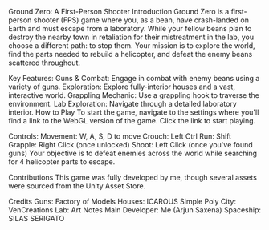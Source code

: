 Ground Zero: A First-Person Shooter
Introduction
Ground Zero is a first-person shooter (FPS) game where you, as a bean, have crash-landed on Earth and must escape from a laboratory. While your fellow beans plan to destroy the nearby town in retaliation for their mistreatment in the lab, 
you choose a different path: to stop them. Your mission is to explore the world, find the parts needed to rebuild a helicopter, and defeat the enemy beans scattered throughout.

Key Features:
Guns & Combat: Engage in combat with enemy beans using a variety of guns.
Exploration: Explore fully-interior houses and a vast, interactive world.
Grappling Mechanic: Use a grappling hook to traverse the environment.
Lab Exploration: Navigate through a detailed laboratory interior.
How to Play
To start the game, navigate to the settings where you'll find a link to the WebGL version of the game. Click the link to start playing.

Controls:
Movement: W, A, S, D to move
Crouch: Left Ctrl
Run: Shift
Grapple: Right Click (once unlocked)
Shoot: Left Click (once you've found guns)
Your objective is to defeat enemies across the world while searching for 4 helicopter parts to escape.

Contributions
This game was fully developed by me, though several assets were sourced from the Unity Asset Store.

Credits
Guns: Factory of Models
Houses: ICAROUS
Simple Poly City: VenCreations
Lab: Art Notes
Main Developer: Me (Arjun Saxena)
Spaceship: SILAS SERIGATO
